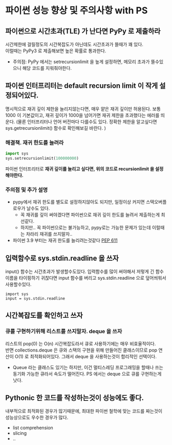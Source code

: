 # 파이썬 성능 향상 및 주의사항  with PS

## 파이썬으로 시간초과(TLE) 가 난다면 PyPy 로 제출하라 

시간제한에 걸릴정도의 시간복잡도가 아닌데도 시간초과가 뜰때가 꽤 있다.  
이럴때는 PyPy3 로 제출해보면 높은 확률로 통과한다.

- 주의점: PyPy 에서는 setrecursionlimit 을 높게 설정하면, 메모리 초과가 뜰수있으니 해당 코드를 지워줘야한다. 

## 파이썬 인터프리터는 default recursion limit 이 작게 설정되어있다.   

명시적으로 재귀 깊이 제한을 늘리지않는다면, 매우 얕은 재귀 깊이만 허용된다. 
보통 1000 이 기본값이고, 재귀 깊이가 1000을 넘어가면 재귀 제한을 초과했다는 에러를 띄운다.
(물론 인터프리터나 언어 버전마다 다를수도 있다. 정확한 제한을 알고싶다면 sys.getrecursionlimit() 함수로 확인해보길 바란다. )


### 해결책. 재귀 한도를 늘려라 
```python
import sys
sys.setrecursionlimit(100000000)
``` 

파이썬 인터프리터로 **재귀 깊이를 늘리고 싶다면, 위의 코드로 recursionlimit 을 설정해야한다.**

### 주의점 및 추가 설명
 
- pypy에서 재귀 한도를 별도로 설정하지않아도 되지만, 일정이상 커지면 스택오버플로우가 날수도 있다.
    - 꼭 재귀를 깊이 써야겠다면 파이썬으로 재귀 깊이 한도를 늘려서 제출하는게 최선같다. 
    - 하지만.. 꼭 파이썬으로는 불가능하고, pypy로는 가능한 문제가 있는데 이럴때는 차라리 재귀를 쓰지말자..
- 파이썬 3.9 부터는 재귀 한도를 늘리려는것같다 [PEP 611](https://www.python.org/dev/peps/pep-0611/)

## 입력함수로 sys.stdin.readline 을 쓰자 

input() 함수는 시간초과가 발생할수도있다. 입력함수를 많이 써야해서 저렇게 긴 함수이름을 타이핑하기 귀찮다면 input 함수를 버리고 sys.stdin.readline 으로 덮어씌워서 사용할수있다. 

```python3
import sys
input = sys.stdin.readline
```

## 시간복잡도를 확인하고 쓰자

### 큐를 구현하기위해 리스트를 쓰지말자. deque 을 쓰자

리스트의 pop(0) 는 O(n) 시간복잡도라서 큐로 사용하기에는 매우 비효율적이다.  
반면 collections.deque 은 큐와 스택의 구현을 위해 만들어진 클래스이므로 pop 연산이 O(1) 로 최적화되어있다. 
그래서 deque 을 사용하는것이 합리적인 선택이다.  

- Queue 라는 클래스도 있기는 하지만, 이건 멀티스레딩 프로그래밍을 할때나 쓰는 동기화 가능한 큐라서 속도가 떨어진다. PS 에서는 deque 으로 큐를 구현하는게 낫다.

## Pythonic 한 코드를 작성하는것이 성능에도 좋다. 

내부적으로 최적화된 경우가 많기때문에, 최대한 파이썬 철학에 맞는 코드를 짜는것이 성능상으로도 우수한 경우가 많다. 

- list comprehension 
- slicing
- ..